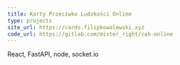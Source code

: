 ```yaml
---
title: Karty Przeciwko Ludzkości Online
type: projects
site_url: https://cards.filipkowalewski.xyz
code_url: https://gitlab.com/mister_right/cah-online
---
```

React, FastAPI, node, socket.io
